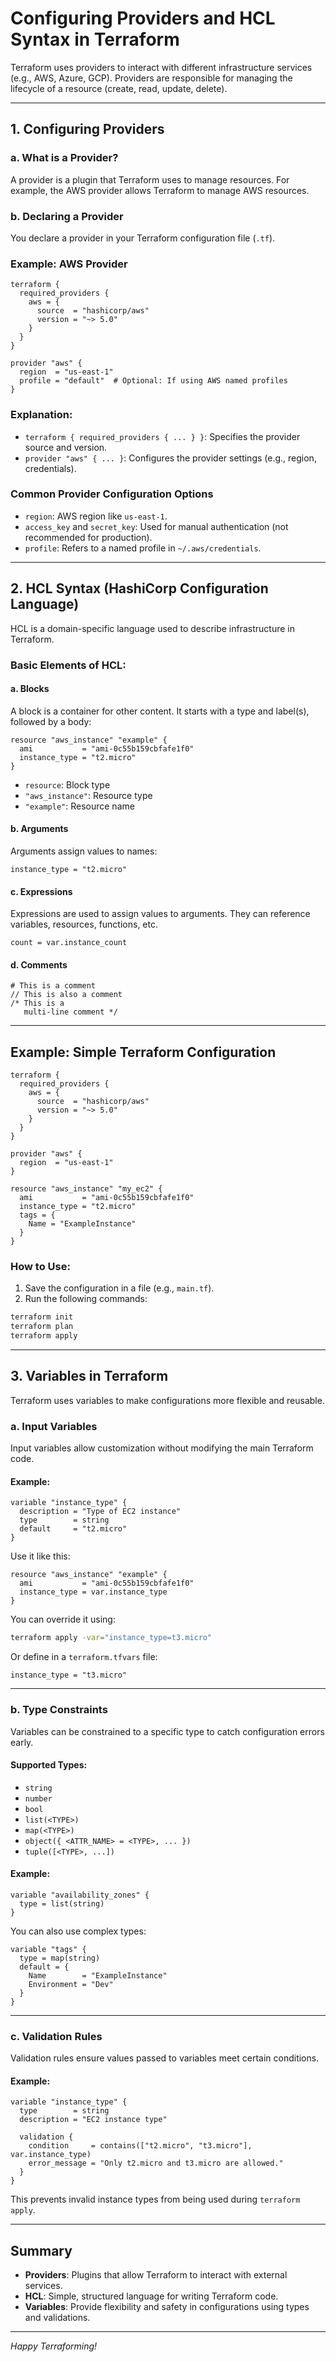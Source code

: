 # Configuring Providers and HCL Syntax in Terraform

Terraform uses providers to interact with different infrastructure services (e.g., AWS, Azure, GCP). Providers are responsible for managing the lifecycle of a resource (create, read, update, delete).

---

## 1. Configuring Providers

### a. What is a Provider?

A provider is a plugin that Terraform uses to manage resources. For example, the AWS provider allows Terraform to manage AWS resources.

### b. Declaring a Provider

You declare a provider in your Terraform configuration file (`.tf`).

### Example: AWS Provider

```hcl
terraform {
  required_providers {
    aws = {
      source  = "hashicorp/aws"
      version = "~> 5.0"
    }
  }
}

provider "aws" {
  region  = "us-east-1"
  profile = "default"  # Optional: If using AWS named profiles
}
```

### Explanation:

- `terraform { required_providers { ... } }`: Specifies the provider source and version.
- `provider "aws" { ... }`: Configures the provider settings (e.g., region, credentials).

### Common Provider Configuration Options

- `region`: AWS region like `us-east-1`.
- `access_key` and `secret_key`: Used for manual authentication (not recommended for production).
- `profile`: Refers to a named profile in `~/.aws/credentials`.

---

## 2. HCL Syntax (HashiCorp Configuration Language)

HCL is a domain-specific language used to describe infrastructure in Terraform.

### Basic Elements of HCL:

#### a. Blocks

A block is a container for other content. It starts with a type and label(s), followed by a body:

```hcl
resource "aws_instance" "example" {
  ami           = "ami-0c55b159cbfafe1f0"
  instance_type = "t2.micro"
}
```

- `resource`: Block type
- `"aws_instance"`: Resource type
- `"example"`: Resource name

#### b. Arguments

Arguments assign values to names:

```hcl
instance_type = "t2.micro"
```

#### c. Expressions

Expressions are used to assign values to arguments. They can reference variables, resources, functions, etc.

```hcl
count = var.instance_count
```

#### d. Comments

```hcl
# This is a comment
// This is also a comment
/* This is a
   multi-line comment */
```

---

## Example: Simple Terraform Configuration

```hcl
terraform {
  required_providers {
    aws = {
      source  = "hashicorp/aws"
      version = "~> 5.0"
    }
  }
}

provider "aws" {
  region  = "us-east-1"
}

resource "aws_instance" "my_ec2" {
  ami           = "ami-0c55b159cbfafe1f0"
  instance_type = "t2.micro"
  tags = {
    Name = "ExampleInstance"
  }
}
```

### How to Use:

1. Save the configuration in a file (e.g., `main.tf`).
2. Run the following commands:

```bash
terraform init
terraform plan
terraform apply
```

---

## 3. Variables in Terraform

Terraform uses variables to make configurations more flexible and reusable.

### a. Input Variables

Input variables allow customization without modifying the main Terraform code.

#### Example:

```hcl
variable "instance_type" {
  description = "Type of EC2 instance"
  type        = string
  default     = "t2.micro"
}
```

Use it like this:

```hcl
resource "aws_instance" "example" {
  ami           = "ami-0c55b159cbfafe1f0"
  instance_type = var.instance_type
}
```

You can override it using:
```bash
terraform apply -var="instance_type=t3.micro"
```

Or define in a `terraform.tfvars` file:
```hcl
instance_type = "t3.micro"
```

---

### b. Type Constraints

Variables can be constrained to a specific type to catch configuration errors early.

#### Supported Types:
- `string`
- `number`
- `bool`
- `list(<TYPE>)`
- `map(<TYPE>)`
- `object({ <ATTR_NAME> = <TYPE>, ... })`
- `tuple([<TYPE>, ...])`

#### Example:

```hcl
variable "availability_zones" {
  type = list(string)
}
```

You can also use complex types:

```hcl
variable "tags" {
  type = map(string)
  default = {
    Name        = "ExampleInstance"
    Environment = "Dev"
  }
}
```

---

### c. Validation Rules

Validation rules ensure values passed to variables meet certain conditions.

#### Example:

```hcl
variable "instance_type" {
  type        = string
  description = "EC2 instance type"

  validation {
    condition     = contains(["t2.micro", "t3.micro"], var.instance_type)
    error_message = "Only t2.micro and t3.micro are allowed."
  }
}
```

This prevents invalid instance types from being used during `terraform apply`.

---

## Summary

- **Providers**: Plugins that allow Terraform to interact with external services.
- **HCL**: Simple, structured language for writing Terraform code.
- **Variables**: Provide flexibility and safety in configurations using types and validations.

---

*Happy Terraforming!*

